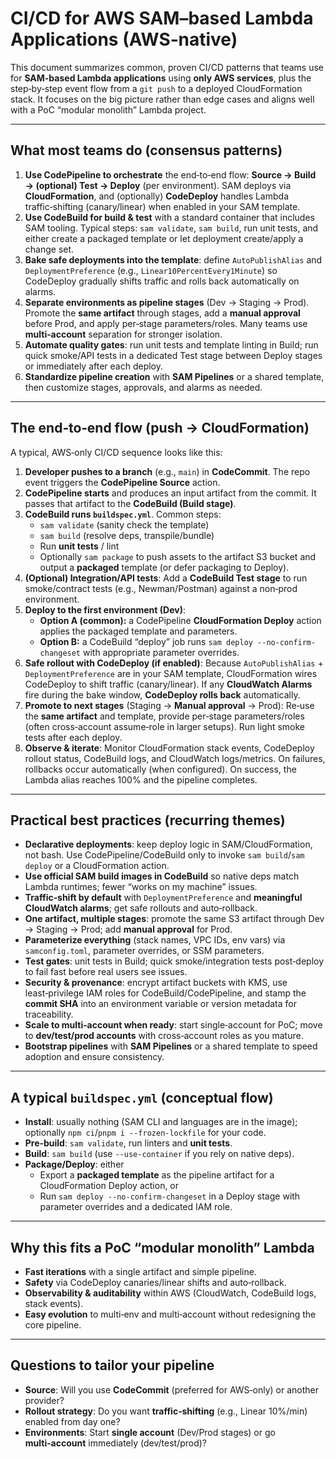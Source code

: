 # CI/CD for AWS SAM–based Lambda Applications (AWS‑native)

This document summarizes common, proven CI/CD patterns that teams use for **SAM-based Lambda applications** using **only AWS services**, plus the step‑by‑step event flow from a `git push` to a deployed CloudFormation stack. It focuses on the big picture rather than edge cases and aligns well with a PoC “modular monolith” Lambda project.

---

## What most teams do (consensus patterns)

1. **Use CodePipeline to orchestrate** the end‑to‑end flow: **Source → Build → (optional) Test → Deploy** (per environment). SAM deploys via **CloudFormation**, and (optionally) **CodeDeploy** handles Lambda traffic‑shifting (canary/linear) when enabled in your SAM template.
2. **Use CodeBuild for build & test** with a standard container that includes SAM tooling. Typical steps: `sam validate`, `sam build`, run unit tests, and either create a packaged template or let deployment create/apply a change set.
3. **Bake safe deployments into the template**: define `AutoPublishAlias` and `DeploymentPreference` (e.g., `Linear10PercentEvery1Minute`) so CodeDeploy gradually shifts traffic and rolls back automatically on alarms.
4. **Separate environments as pipeline stages** (Dev → Staging → Prod). Promote the **same artifact** through stages, add a **manual approval** before Prod, and apply per‑stage parameters/roles. Many teams use **multi‑account** separation for stronger isolation.
5. **Automate quality gates**: run unit tests and template linting in Build; run quick smoke/API tests in a dedicated Test stage between Deploy stages or immediately after each deploy.
6. **Standardize pipeline creation** with **SAM Pipelines** or a shared template, then customize stages, approvals, and alarms as needed.

---

## The end‑to‑end flow (push → CloudFormation)

A typical, AWS‑only CI/CD sequence looks like this:

1. **Developer pushes to a branch** (e.g., `main`) in **CodeCommit**. The repo event triggers the **CodePipeline Source** action.
2. **CodePipeline starts** and produces an input artifact from the commit. It passes that artifact to the **CodeBuild (Build stage)**.
3. **CodeBuild runs `buildspec.yml`**. Common steps:
   - `sam validate` (sanity check the template)
   - `sam build` (resolve deps, transpile/bundle)
   - Run **unit tests** / lint
   - Optionally `sam package` to push assets to the artifact S3 bucket and output a **packaged** template (or defer packaging to Deploy).
4. **(Optional) Integration/API tests**: Add a **CodeBuild Test stage** to run smoke/contract tests (e.g., Newman/Postman) against a non‑prod environment.
5. **Deploy to the first environment (Dev)**:
   - **Option A (common):** a CodePipeline **CloudFormation Deploy** action applies the packaged template and parameters.
   - **Option B:** a CodeBuild “deploy” job runs `sam deploy --no-confirm-changeset` with appropriate parameter overrides.
6. **Safe rollout with CodeDeploy (if enabled)**: Because `AutoPublishAlias` + `DeploymentPreference` are in your SAM template, CloudFormation wires CodeDeploy to shift traffic (canary/linear). If any **CloudWatch Alarms** fire during the bake window, **CodeDeploy rolls back** automatically.
7. **Promote to next stages** (Staging → **Manual approval** → Prod): Re‑use the **same artifact** and template, provide per‑stage parameters/roles (often cross‑account assume‑role in larger setups). Run light smoke tests after each deploy.
8. **Observe & iterate**: Monitor CloudFormation stack events, CodeDeploy rollout status, CodeBuild logs, and CloudWatch logs/metrics. On failures, rollbacks occur automatically (when configured). On success, the Lambda alias reaches 100% and the pipeline completes.

---

## Practical best practices (recurring themes)

- **Declarative deployments**: keep deploy logic in SAM/CloudFormation, not bash. Use CodePipeline/CodeBuild only to invoke `sam build`/`sam deploy` or a CloudFormation action.
- **Use official SAM build images in CodeBuild** so native deps match Lambda runtimes; fewer “works on my machine” issues.
- **Traffic‑shift by default** with `DeploymentPreference` and **meaningful CloudWatch alarms**; get safe rollouts and auto‑rollback.
- **One artifact, multiple stages**: promote the same S3 artifact through Dev → Staging → Prod; add **manual approval** for Prod.
- **Parameterize everything** (stack names, VPC IDs, env vars) via `samconfig.toml`, parameter overrides, or SSM parameters.
- **Test gates**: unit tests in Build; quick smoke/integration tests post‑deploy to fail fast before real users see issues.
- **Security & provenance**: encrypt artifact buckets with KMS, use least‑privilege IAM roles for CodeBuild/CodePipeline, and stamp the **commit SHA** into an environment variable or version metadata for traceability.
- **Scale to multi‑account when ready**: start single‑account for PoC; move to **dev/test/prod accounts** with cross‑account roles as you mature.
- **Bootstrap pipelines** with **SAM Pipelines** or a shared template to speed adoption and ensure consistency.

---

## A typical `buildspec.yml` (conceptual flow)

- **Install**: usually nothing (SAM CLI and languages are in the image); optionally `npm ci`/`pnpm i --frozen-lockfile` for your code.
- **Pre‑build**: `sam validate`, run linters and **unit tests**.
- **Build**: `sam build` (use `--use-container` if you rely on native deps).
- **Package/Deploy**: either
  - Export a **packaged template** as the pipeline artifact for a CloudFormation Deploy action, or
  - Run `sam deploy --no-confirm-changeset` in a Deploy stage with parameter overrides and a dedicated IAM role.

---

## Why this fits a PoC “modular monolith” Lambda

- **Fast iterations** with a single artifact and simple pipeline.
- **Safety** via CodeDeploy canaries/linear shifts and auto‑rollback.
- **Observability & auditability** within AWS (CloudWatch, CodeBuild logs, stack events).
- **Easy evolution** to multi‑env and multi‑account without redesigning the core pipeline.

---

## Questions to tailor your pipeline

- **Source**: Will you use **CodeCommit** (preferred for AWS‑only) or another provider?
- **Rollout strategy**: Do you want **traffic‑shifting** (e.g., Linear 10%/min) enabled from day one?
- **Environments**: Start **single account** (Dev/Prod stages) or go **multi‑account** immediately (dev/test/prod)?
